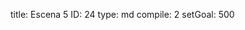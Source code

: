 title:          Escena 5
ID:             24
type:           md
compile:        2
setGoal:        500


